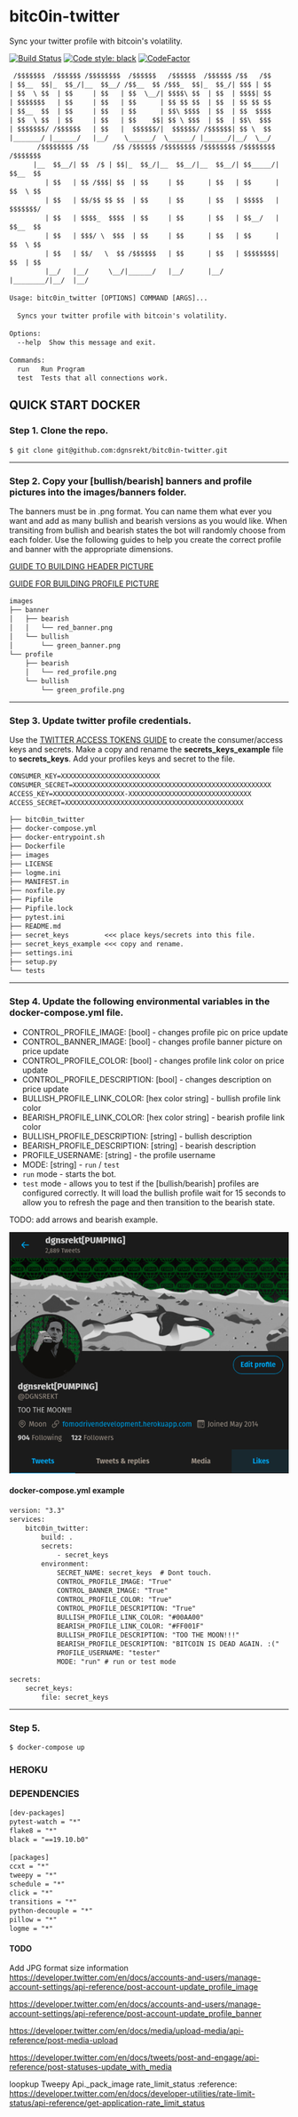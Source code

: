 # bitc0in-twitter
Sync your twitter profile with bitcoin's volatility.

[![Build Status](https://travis-ci.com/dgnsrekt/bitc0in-twitter.svg?branch=master)](https://travis-ci.com/dgnsrekt/bitc0in-twitter)
[![Code style: black](https://img.shields.io/badge/code%20style-black-000000.svg)](https://github.com/ambv/black)
[![CodeFactor](https://www.codefactor.io/repository/github/dgnsrekt/bitc0in-twitter/badge)](https://www.codefactor.io/repository/github/dgnsrekt/bitc0in-twitter)


```
 /$$$$$$$  /$$$$$$ /$$$$$$$$  /$$$$$$   /$$$$$$  /$$$$$$ /$$   /$$
| $$__  $$|_  $$_/|__  $$__/ /$$__  $$ /$$$_  $$|_  $$_/| $$$ | $$
| $$  \ $$  | $$     | $$   | $$  \__/| $$$$\ $$  | $$  | $$$$| $$
| $$$$$$$   | $$     | $$   | $$      | $$ $$ $$  | $$  | $$ $$ $$
| $$__  $$  | $$     | $$   | $$      | $$\ $$$$  | $$  | $$  $$$$
| $$  \ $$  | $$     | $$   | $$    $$| $$ \ $$$  | $$  | $$\  $$$
| $$$$$$$/ /$$$$$$   | $$   |  $$$$$$/|  $$$$$$/ /$$$$$$| $$ \  $$
|_______/ |______/   |__/    \______/  \______/ |______/|__/  \__/
       /$$$$$$$$ /$$      /$$ /$$$$$$ /$$$$$$$$ /$$$$$$$$ /$$$$$$$$ /$$$$$$$
      |__  $$__/| $$  /$ | $$|_  $$_/|__  $$__/|__  $$__/| $$_____/| $$__  $$
         | $$   | $$ /$$$| $$  | $$     | $$      | $$   | $$      | $$  \ $$
         | $$   | $$/$$ $$ $$  | $$     | $$      | $$   | $$$$$   | $$$$$$$/
         | $$   | $$$$_  $$$$  | $$     | $$      | $$   | $$__/   | $$__  $$
         | $$   | $$$/ \  $$$  | $$     | $$      | $$   | $$      | $$  \ $$
         | $$   | $$/   \  $$ /$$$$$$   | $$      | $$   | $$$$$$$$| $$  | $$
         |__/   |__/     \__/|______/   |__/      |__/   |________/|__/  |__/

Usage: bitc0in_twitter [OPTIONS] COMMAND [ARGS]...

  Syncs your twitter profile with bitcoin's volatility.

Options:
  --help  Show this message and exit.

Commands:
  run   Run Program
  test  Tests that all connections work.
```

## QUICK START DOCKER

### Step 1. Clone the repo.
```
$ git clone git@github.com:dgnsrekt/bitc0in-twitter.git
```
---
### Step 2. Copy your [bullish/bearish] banners and profile pictures into the images/banners folder.
The banners must be in .png format. You can name them what ever you want and add as many bullish and bearish versions as you would like. When transiting from bullish and bearish states the bot will randomly choose from each folder. Use the following guides to help you create the correct profile and banner with the appropriate dimensions.

[GUIDE TO BUILDING HEADER PICTURE](https://blog.snappa.com/twitter-header-size/)

[GUIDE FOR BUILDING PROFILE PICTURE](https://blog.photofeeler.com/twitter-profile-picture-size/)

```
images
├── banner
│   ├── bearish
│   │   └── red_banner.png
│   └── bullish
│       └── green_banner.png
└── profile
    ├── bearish
    │   └── red_profile.png
    └── bullish
        └── green_profile.png
```
---
### Step 3. Update twitter profile credentials.
Use the [TWITTER ACCESS TOKENS GUIDE](https://developer.twitter.com/en/docs/basics/authentication/guides/access-tokens.html) to create the consumer/access keys and secrets. Make a copy and rename the **secrets_keys_example** file to **secrets_keys**. Add your profiles keys and secret to the file.

```
CONSUMER_KEY=XXXXXXXXXXXXXXXXXXXXXXXXX
CONSUMER_SECRET=XXXXXXXXXXXXXXXXXXXXXXXXXXXXXXXXXXXXXXXXXXXXXXXXXX
ACCESS_KEY=XXXXXXXXXXXXXXXXXX-XXXXXXXXXXXXXXXXXXXXXXXXXXXXXXX
ACCESS_SECRET=XXXXXXXXXXXXXXXXXXXXXXXXXXXXXXXXXXXXXXXXXXXXX
```
```
├── bitc0in_twitter
├── docker-compose.yml
├── docker-entrypoint.sh
├── Dockerfile
├── images
├── LICENSE
├── logme.ini
├── MANIFEST.in
├── noxfile.py
├── Pipfile
├── Pipfile.lock
├── pytest.ini
├── README.md
├── secret_keys         <<< place keys/secrets into this file.
├── secret_keys_example <<< copy and rename.
├── settings.ini
├── setup.py
└── tests

```
---
### Step 4. Update the following environmental variables in the docker-compose.yml file.

* CONTROL_PROFILE_IMAGE: [bool] - changes profile pic on price update
* CONTROL_BANNER_IMAGE: [bool] - changes profile banner picture on price update
* CONTROL_PROFILE_COLOR: [bool] - changes profile link color on price update
* CONTROL_PROFILE_DESCRIPTION: [bool] - changes description on price update
* BULLISH_PROFILE_LINK_COLOR: [hex color string] - bullish profile link color
* BEARISH_PROFILE_LINK_COLOR: [hex color string] - bearish profile link color
* BULLISH_PROFILE_DESCRIPTION: [string] - bullish description
* BEARISH_PROFILE_DESCRIPTION: [string] - bearish description
* PROFILE_USERNAME: [string] - the profile username
* MODE: [string] - `run` / `test`
 * `run` mode - starts the bot.
 * `test` mode - allows you to test if the [bullish/bearish] profiles are configured correctly. It will load the bullish profile wait for 15 seconds to allow you to refresh the page and then transition to the bearish state.


TODO: add arrows and bearish example.

![alt text](/docs/images/bullish_profile.png)

#### docker-compose.yml example
```
version: "3.3"
services:
    bitc0in_twitter:
        build: .
        secrets:
            - secret_keys
        environment:
            SECRET_NAME: secret_keys  # Dont touch.
            CONTROL_PROFILE_IMAGE: "True"
            CONTROL_BANNER_IMAGE: "True"
            CONTROL_PROFILE_COLOR: "True"
            CONTROL_PROFILE_DESCRIPTION: "True"
            BULLISH_PROFILE_LINK_COLOR: "#00AA00"
            BEARISH_PROFILE_LINK_COLOR: "#FF001F"
            BULLISH_PROFILE_DESCRIPTION: "TOO THE MOON!!!"
            BEARISH_PROFILE_DESCRIPTION: "BITCOIN IS DEAD AGAIN. :("
            PROFILE_USERNAME: "tester"
            MODE: "run" # run or test mode

secrets:
    secret_keys:
        file: secret_keys

```
---

### Step 5.
```
$ docker-compose up
```

### HEROKU


### DEPENDENCIES
```
[dev-packages]
pytest-watch = "*"
flake8 = "*"
black = "==19.10.b0"

[packages]
ccxt = "*"
tweepy = "*"
schedule = "*"
click = "*"
transitions = "*"
python-decouple = "*"
pillow = "*"
logme = "*"
```

#### TODO
Add JPG format
size information
https://developer.twitter.com/en/docs/accounts-and-users/manage-account-settings/api-reference/post-account-update_profile_image

https://developer.twitter.com/en/docs/accounts-and-users/manage-account-settings/api-reference/post-account-update_profile_banner

https://developer.twitter.com/en/docs/media/upload-media/api-reference/post-media-upload

https://developer.twitter.com/en/docs/tweets/post-and-engage/api-reference/post-statuses-update_with_media

loopkup Tweepy Api._pack_image
rate_limit_status :reference: https://developer.twitter.com/en/docs/developer-utilities/rate-limit-status/api-reference/get-application-rate_limit_status
